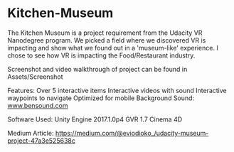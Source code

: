 # Kitchen-Museum
The Kitchen Museum is a project requirement from the Udacity VR Nanodegree program. We picked a field where we discovered VR is impacting
and show what we found out in a 'museum-like' experience. I chose to see how VR is impacting the Food/Restaurant industry.

Screenshot and video walkthrough of project can be found in Assets/Screenshot

Features: Over 5 interactive items
Interactive videos with sound
Interactive waypoints to navigate
Optimized for mobile
Background Sound: www.bensound.com

Software Used:
Unity Engine 2017.1.0p4
GVR 1.7
Cinema 4D

Medium Article: https://medium.com/@eviodioko_/udacity-museum-project-47a3e525638c
